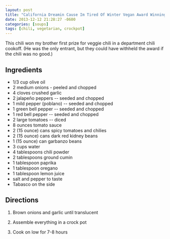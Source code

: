 ```yaml
---
layout: post
title: "California Dreamin Cause Im Tired Of Winter Vegan Award Winning Chili"
date: 2013-12-12 21:28:27 -0600
categories: [soups]
tags: [chili, vegetarian, crockpot]
---
```

This chili won my brother first prize for veggie chili in a department
chili cookoff. (He was the only entrant, but they could have withheld
the award if the chili was no good.)


## Ingredients

* 1/3 cup olive oil
* 2 medium onions - peeled and chopped
* 4 cloves crushed garlic
* 2 jalapeño peppers -- seeded and chopped
* 1 mild pepper (poblano) -- seeded and chopped
* 1 green bell pepper -- seeded and chopped
* 1 red bell pepper -- seeded and chopped
* 2 large tomatoes -- diced
* 8 ounces tomato sauce
* 2 (15 ounce) cans spicy tomatoes and chilies
* 2 (15 ounce) cans dark red kidney beans
* 1 (15 ounce) can garbanzo beans
* 3 cups water
* 4 tablespoons chili powder
* 2 tablespoons ground cumin
* 1 tablespoon paprika
* 1 tablespoon oregano
* 1 tablespoon lemon juice
* salt and pepper to taste
* Tabasco on the side


## Directions

1.  Brown onions and garlic until translucent

1.  Assemble everything in a crock pot

1.  Cook on low for 7-8 hours
